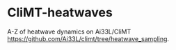 # CliMT-heatwaves 

A-Z of heatwave dynamics on Ai33L/CliMT <https://github.com/Ai33L/climt/tree/heatwave_sampling>.